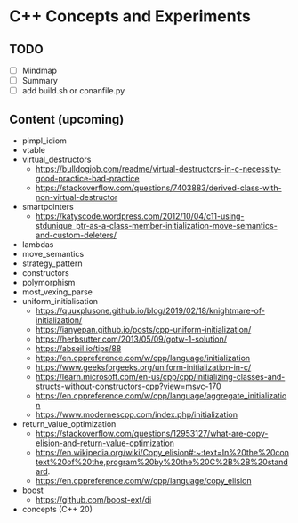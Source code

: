 # C++ Concepts and Experiments
## TODO
- [ ] Mindmap
- [ ] Summary
- [ ] add build.sh or conanfile.py

## Content (upcoming)
- pimpl_idiom
- vtable
- virtual_destructors
  - https://bulldogjob.com/readme/virtual-destructors-in-c-necessity-good-practice-bad-practice
  - https://stackoverflow.com/questions/7403883/derived-class-with-non-virtual-destructor
- smartpointers
  - https://katyscode.wordpress.com/2012/10/04/c11-using-stdunique_ptr-as-a-class-member-initialization-move-semantics-and-custom-deleters/
- lambdas
- move_semantics
- strategy_pattern
- constructors
- polymorphism
- most_vexing_parse
- uniform_initialisation
  - https://quuxplusone.github.io/blog/2019/02/18/knightmare-of-initialization/
  - https://ianyepan.github.io/posts/cpp-uniform-initialization/
  - https://herbsutter.com/2013/05/09/gotw-1-solution/
  - https://abseil.io/tips/88
  - https://en.cppreference.com/w/cpp/language/initialization
  - https://www.geeksforgeeks.org/uniform-initialization-in-c/
  - https://learn.microsoft.com/en-us/cpp/cpp/initializing-classes-and-structs-without-constructors-cpp?view=msvc-170
  - https://en.cppreference.com/w/cpp/language/aggregate_initialization
  - https://www.modernescpp.com/index.php/initialization
- return_value_optimization
  - https://stackoverflow.com/questions/12953127/what-are-copy-elision-and-return-value-optimization
  - https://en.wikipedia.org/wiki/Copy_elision#:~:text=In%20the%20context%20of%20the,program%20by%20the%20C%2B%2B%20standard.
  - https://en.cppreference.com/w/cpp/language/copy_elision
- boost
  - https://github.com/boost-ext/di 
- concepts (C++ 20)
